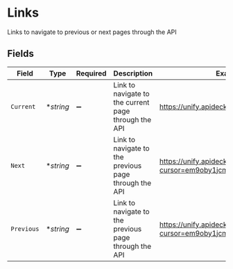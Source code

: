 # Links

Links to navigate to previous or next pages through the API


## Fields

| Field                                                                     | Type                                                                      | Required                                                                  | Description                                                               | Example                                                                   |
| ------------------------------------------------------------------------- | ------------------------------------------------------------------------- | ------------------------------------------------------------------------- | ------------------------------------------------------------------------- | ------------------------------------------------------------------------- |
| `Current`                                                                 | **string*                                                                 | :heavy_minus_sign:                                                        | Link to navigate to the current page through the API                      | https://unify.apideck.com/crm/companies                                   |
| `Next`                                                                    | **string*                                                                 | :heavy_minus_sign:                                                        | Link to navigate to the previous page through the API                     | https://unify.apideck.com/crm/companies?cursor=em9oby1jcm06OnBhZ2U6OjM    |
| `Previous`                                                                | **string*                                                                 | :heavy_minus_sign:                                                        | Link to navigate to the previous page through the API                     | https://unify.apideck.com/crm/companies?cursor=em9oby1jcm06OnBhZ2U6OjE%3D |